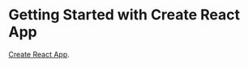 # Getting Started with Create React App

 [Create React App](https://github.com/facebook/create-react-app).



